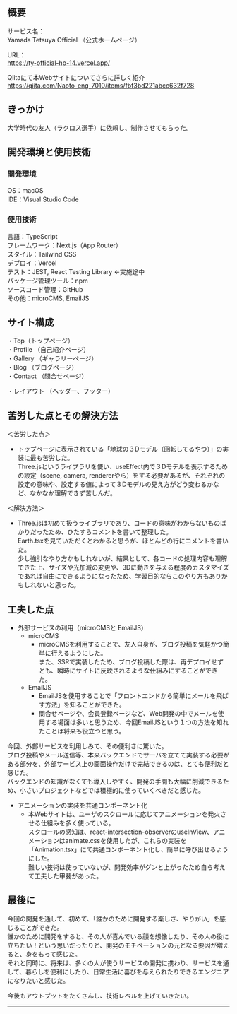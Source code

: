 ## 概要

サービス名：<br>
Yamada Tetsuya Official （公式ホームページ）<br>

URL：<br>
https://ty-official-hp-14.vercel.app/<br>

Qiitaにて本Webサイトについてさらに詳しく紹介<br>
https://qiita.com/Naoto_eng_7010/items/fbf3bd221abcc632f728<br>

## きっかけ

大学時代の友人（ラクロス選手）に依頼し、制作させてもらった。<br>

## 開発環境と使用技術

### 開発環境

OS：macOS<br>
IDE：Visual Studio Code

### 使用技術

言語：TypeScript<br>
フレームワーク：Next.js（App Router）<br>
スタイル：Tailwind CSS<br>
デプロイ：Vercel<br>
テスト：JEST, React Testing Library ←実施途中<br>
パッケージ管理ツール：npm<br>
ソースコード管理：GitHub<br>
その他：microCMS, EmailJS<br>

## サイト構成

・Top（トップページ）<br>
・Profile （自己紹介ページ）<br>
・Gallery （ギャラリーページ）<br>
・Blog （ブログページ）<br>
・Contact （問合せページ）<br>

・レイアウト （ヘッダー、フッター）<br>

## 苦労した点とその解決方法

＜苦労した点＞<br>

- トップページに表示されている「地球の３Dモデル（回転してるやつ）」の実装に最も苦労した。<br>
  Three.jsというライブラリを使い、useEffect内で３Dモデルを表示するための設定（scene, camera, rendererやら）をする必要があるが、それぞれの設定の意味や、設定する値によって３Dモデルの見え方がどう変わるかなど、なかなか理解できず苦しんだ。<br>

＜解決方法＞

- Three.jsは初めて扱うライブラリであり、コードの意味がわからないものばかりだったため、ひたすらコメントを書いて整理した。<br>
  Earth.tsxを見ていただくとわかると思うが、ほとんどの行にコメントを書いた。<br>
  少し強引なやり方かもしれないが、結果として、各コードの処理内容も理解できた上、サイズや光加減の変更や、3Dに動きを与える程度のカスタマイズであれば自由にできるようになったため、学習目的ならこのやり方もありかもしれないと思った。

## 工夫した点

- 外部サービスの利用（microCMSと EmailJS）
  - microCMS
    - microCMSを利用することで、友人自身が、ブログ投稿を気軽かつ簡単に行えるようにした。<br>
      また、SSRで実装したため、ブログ投稿した際は、再デプロイせずとも、瞬時にサイトに反映されるような仕組みにすることができた。
  - EmailJS
    - EmailJSを使用することで「フロントエンドから簡単にメールを飛ばす方法」を知ることができた。
    - 問合せページや、会員登録ページなど、Web開発の中でメールを使用する場面は多いと思うため、今回EmailJSという１つの方法を知れたことは将来も役立つと思う。

今回、外部サービスを利用しみて、その便利さに驚いた。<br>
ブログ投稿やメール送信等、本来バックエンドでサーバを立てて実装する必要がある部分を、外部サービス上の画面操作だけで完結できるのは、とても便利だと感じた。<br>
バックエンドの知識がなくても導入しやすく、開発の手間も大幅に削減できるため、小さいプロジェクトなどでは積極的に使っていくべきだと感じた。<br>

- アニメーションの実装を共通コンポーネント化
  - 本Webサイトは、ユーザのスクロールに応じてアニメーションを発火させる仕組みを多く使っている。<br>
    スクロールの感知は、react-intersection-observerのuseInView、アニメーションはanimate.cssを使用したが、これらの実装を「Animation.tsx」にて共通コンポーネント化し、簡単に呼び出せるようにした。<br>
    難しい技術は使っていないが、開発効率がグンと上がったため自ら考えて工夫した甲斐があった。

## 最後に

今回の開発を通して、初めて、「誰かのために開発する楽しさ、やりがい」を感じることができた。<br>
誰かのために開発をすると、その人が喜んでいる顔を想像したり、その人の役に立ちたい！という思いだったりと、開発のモチベーションの元となる要因が増えると、身をもって感じた。<br>
それと同時に、将来は、多くの人が使うサービスの開発に携わり、サービスを通して、暮らしを便利にしたり、日常生活に喜びを与えられたりできるエンジニアになりたいと感じた。<br>

今後もアウトプットをたくさんし、技術レベルを上げていきたい。<br>

---
